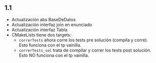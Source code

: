 ## 1.1

* Actualización abs BaseDeDatos
* Actualización interfaz join en enunciado
* Actualización interfaz Tabla
* CMakeLists tiene dos targets:
    * `correrTests` ahora corre los tests pre solución (compila y
      corre). Esto funciona con el tp vainilla.
    * `correrTests_sol` trata de compilar y correr los tests post solución. 
      Esto NO funciona con el tp vainilla.
